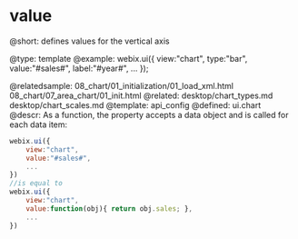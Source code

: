 value
=============


@short:
	defines values for the vertical axis
    
@type: template
@example:
webix.ui({
	view:"chart",
	type:"bar",
	value:"#sales#",
	label:"#year#",
	...
});

@relatedsample:
	08_chart/01_initialization/01_load_xml.html
    08_chart/07_area_chart/01_init.html
@related:
	desktop/chart_types.md
    desktop/chart_scales.md
@template:	api_config
@defined:	ui.chart	
@descr:
As a function, the property accepts a data object and is called for each data item:

~~~js
webix.ui({
	view:"chart",
	value:"#sales#",
	...
})
//is equal to
webix.ui({
	view:"chart",
	value:function(obj){ return obj.sales; },
	...
})
~~~